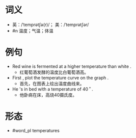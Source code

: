 # 词义
- 英：/ˈtemprətʃə(r)/； 美：/ˈtemprətʃər/
- #n 温度；气温；体温
# 例句
- Red wine is fermented at a higher temperature than white .
	- 红葡萄酒发酵的温度比白葡萄酒高。
- First , plot the temperature curve on the graph .
	- 首先，在图表上绘出温度曲线来。
- He 's in bed with a temperature of 40 ˚ .
	- 他卧病在床，高烧40摄氏度。
# 形态
- #word_pl temperatures
